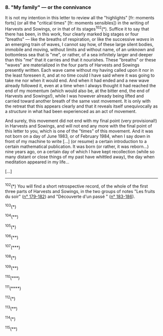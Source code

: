 ### 8. "My family" &mdash; or the connivance
It is not my intention in this letter to review all the "highlights" [fr: moments forts] (or all the "critical times" [fr: moments sensibles]) in the writing of Harvests and Sowings, or in that of its stages<sup>102</sup>(&ast;). Suffice it to say that there has been, in this work, four clearly marked big stages or four "breaths" &mdash; like the breaths of respiration, or like the successive _waves_ in an emerging train of waves, I cannot say how, of these large silent bodies, immobile and moving, without limits and without name, of an unknown and bottomless sea that is "me", or rather, of a sea infinitely larger and deeper than this "me" that it carries and that it nourishes. These "breaths" or these "waves" are materialized in the four parts of Harvests and Sowings presently written. Each wave came without my having called upon it nor in the least foreseen it, and at no time could I have said where it was going to take me nor when it would end. And when it had ended and a new wave already followed it, even at a time when I always thought it had reached the end of my momentum (which would also be, at the bitter end, the end of Harvests and Sowings!), while I was however already being lifted and carried toward another breath of the same vast movement. It is only with the retreat that this appears clearly and that it reveals itself unequivocally as a _structure_ in what had been experienced as an act of movement.

And surely, this movement did not end with my final point (very provisional!) in Harvests and Sowings, and will not end any more with the final point of this letter to you, which is one of the "times" of this movement. And it was not born on a day of June 1983, or of February 1984, when I say down in front of my machine to write [...] (or resume) a certain introduction to a certain mathematical publication. It was born (or rather, it was reborn...) nine years ago, on a certain day of which I have kept recollection (while so many distant or close things of my past have whittled away), the day when meditation appeared in my life...

[...]

---

<sup>102</sup>(&ast;) You will find a short retrospective record, of the whole of the first three parts of Harvests and Sowings, in the two groups of notes "Les fruits du soir" ([n&deg; 179-182](../table-of-contents.md#fruits-soir)) and "Découverte d'un passé " ([n&deg; 183-186](../table-of-contents.md#decouverte-passe)).

<sup>103</sup>(&ast;)

<sup>104</sup>(&ast;&ast;)

<sup>105</sup>(&ast;)

<sup>106</sup>(&ast;&ast;)

<sup>107</sup>(&ast;&ast;&ast;)

<sup>108</sup>(&ast;)

<sup>109</sup>(&ast;&ast;)

<sup>110</sup>(&ast;&ast;&ast;)

<sup>111</sup>(&ast;&ast;&ast;&ast;)

<sup>112</sup>(&ast;)

<sup>113</sup>(&ast;&ast;)

<sup>114</sup>(&ast;)

<sup>115</sup>(&ast;&ast;)

